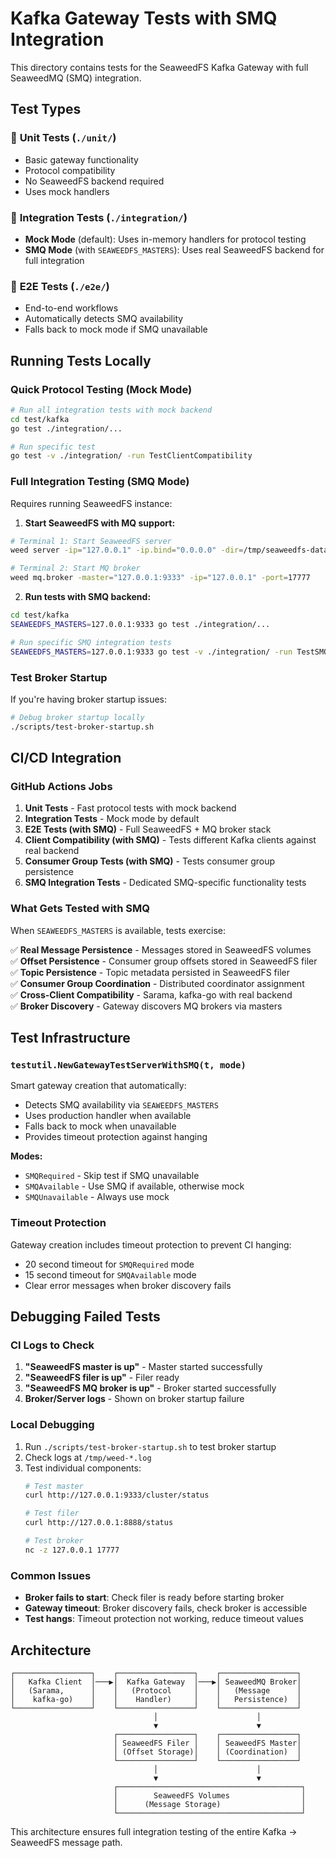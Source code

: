 # Kafka Gateway Tests with SMQ Integration

This directory contains tests for the SeaweedFS Kafka Gateway with full SeaweedMQ (SMQ) integration.

## Test Types

### 🧪 **Unit Tests** (`./unit/`)
- Basic gateway functionality
- Protocol compatibility 
- No SeaweedFS backend required
- Uses mock handlers

### 🔗 **Integration Tests** (`./integration/`)
- **Mock Mode** (default): Uses in-memory handlers for protocol testing
- **SMQ Mode** (with `SEAWEEDFS_MASTERS`): Uses real SeaweedFS backend for full integration

### 🚀 **E2E Tests** (`./e2e/`)
- End-to-end workflows
- Automatically detects SMQ availability
- Falls back to mock mode if SMQ unavailable

## Running Tests Locally

### Quick Protocol Testing (Mock Mode)
```bash
# Run all integration tests with mock backend
cd test/kafka
go test ./integration/...

# Run specific test
go test -v ./integration/ -run TestClientCompatibility
```

### Full Integration Testing (SMQ Mode)
Requires running SeaweedFS instance:

1. **Start SeaweedFS with MQ support:**
```bash
# Terminal 1: Start SeaweedFS server
weed server -ip="127.0.0.1" -ip.bind="0.0.0.0" -dir=/tmp/seaweedfs-data -master.port=9333 -volume.port=8081 -filer.port=8888 -filer=true

# Terminal 2: Start MQ broker  
weed mq.broker -master="127.0.0.1:9333" -ip="127.0.0.1" -port=17777
```

2. **Run tests with SMQ backend:**
```bash
cd test/kafka
SEAWEEDFS_MASTERS=127.0.0.1:9333 go test ./integration/...

# Run specific SMQ integration tests
SEAWEEDFS_MASTERS=127.0.0.1:9333 go test -v ./integration/ -run TestSMQIntegration
```

### Test Broker Startup
If you're having broker startup issues:
```bash
# Debug broker startup locally
./scripts/test-broker-startup.sh
```

## CI/CD Integration

### GitHub Actions Jobs

1. **Unit Tests** - Fast protocol tests with mock backend
2. **Integration Tests** - Mock mode by default  
3. **E2E Tests (with SMQ)** - Full SeaweedFS + MQ broker stack
4. **Client Compatibility (with SMQ)** - Tests different Kafka clients against real backend
5. **Consumer Group Tests (with SMQ)** - Tests consumer group persistence
6. **SMQ Integration Tests** - Dedicated SMQ-specific functionality tests

### What Gets Tested with SMQ

When `SEAWEEDFS_MASTERS` is available, tests exercise:

✅ **Real Message Persistence** - Messages stored in SeaweedFS volumes  
✅ **Offset Persistence** - Consumer group offsets stored in SeaweedFS filer  
✅ **Topic Persistence** - Topic metadata persisted in SeaweedFS filer  
✅ **Consumer Group Coordination** - Distributed coordinator assignment  
✅ **Cross-Client Compatibility** - Sarama, kafka-go with real backend  
✅ **Broker Discovery** - Gateway discovers MQ brokers via masters  

## Test Infrastructure

### `testutil.NewGatewayTestServerWithSMQ(t, mode)`

Smart gateway creation that automatically:
- Detects SMQ availability via `SEAWEEDFS_MASTERS`
- Uses production handler when available
- Falls back to mock when unavailable  
- Provides timeout protection against hanging

**Modes:**
- `SMQRequired` - Skip test if SMQ unavailable
- `SMQAvailable` - Use SMQ if available, otherwise mock
- `SMQUnavailable` - Always use mock

### Timeout Protection

Gateway creation includes timeout protection to prevent CI hanging:
- 20 second timeout for `SMQRequired` mode
- 15 second timeout for `SMQAvailable` mode  
- Clear error messages when broker discovery fails

## Debugging Failed Tests

### CI Logs to Check
1. **"SeaweedFS master is up"** - Master started successfully
2. **"SeaweedFS filer is up"** - Filer ready  
3. **"SeaweedFS MQ broker is up"** - Broker started successfully
4. **Broker/Server logs** - Shown on broker startup failure

### Local Debugging
1. Run `./scripts/test-broker-startup.sh` to test broker startup
2. Check logs at `/tmp/weed-*.log` 
3. Test individual components:
   ```bash
   # Test master
   curl http://127.0.0.1:9333/cluster/status
   
   # Test filer  
   curl http://127.0.0.1:8888/status
   
   # Test broker
   nc -z 127.0.0.1 17777
   ```

### Common Issues
- **Broker fails to start**: Check filer is ready before starting broker
- **Gateway timeout**: Broker discovery fails, check broker is accessible  
- **Test hangs**: Timeout protection not working, reduce timeout values

## Architecture

```
┌─────────────────┐    ┌─────────────────┐    ┌─────────────────┐
│   Kafka Client  │───▶│  Kafka Gateway  │───▶│ SeaweedMQ Broker│
│   (Sarama,      │    │   (Protocol     │    │   (Message      │
│    kafka-go)    │    │    Handler)     │    │   Persistence)  │
└─────────────────┘    └─────────────────┘    └─────────────────┘
                                │                      │
                                ▼                      ▼
                       ┌─────────────────┐    ┌─────────────────┐
                       │ SeaweedFS Filer │    │ SeaweedFS Master│
                       │ (Offset Storage)│    │ (Coordination)  │
                       └─────────────────┘    └─────────────────┘
                                │                      │
                                ▼                      ▼  
                       ┌─────────────────────────────────────────┐
                       │        SeaweedFS Volumes                │
                       │      (Message Storage)                  │
                       └─────────────────────────────────────────┘
```

This architecture ensures full integration testing of the entire Kafka → SeaweedFS message path.